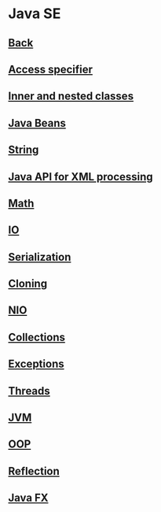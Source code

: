 # Java SE

## [Back](../README.md)

## [Access specifier](ACCESS.md)
## [Inner and nested classes](INNER.md)
## [Java Beans](beans/README.md)
## [String](STRING.md)
## [Java API for XML processing](jaxp/README.md)
## [Math](math/README.md)
## [IO](io/README.md)
## [Serialization](serialization/README.md)
## [Cloning](cloning/README.md)
## [NIO](nio/README.md)
## [Collections](collect/README.md)
## [Exceptions](EXCEPT.md)
## [Threads](threads/README.md)
## [JVM](jvm/README.md)
## [OOP](oop/README.md)
## [Reflection](reflection/README.md)
## [Java FX](fx/README.md)
